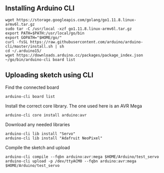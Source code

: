 ## Installing Arduino CLI
```
wget https://storage.googleapis.com/golang/go1.11.8.linux-armv6l.tar.gz
sudo tar -C /usr/local -xzf go1.11.8.linux-armv6l.tar.gz 
export PATH=$PATH:/usr/local/go/bin
export GOPATH="$HOME/go/"
curl -fsSL https://raw.githubusercontent.com/arduino/arduino-cli/master/install.sh | sh
cd ~/.arduino15/
wget https://downloads.arduino.cc/packages/package_index.json
~/go/bin/arduino-cli board list
```

## Uploading sketch using CLI
Find the connected board
``` 
arduino-cli board list
```

Install the correct core library. The one used here is an AVR Mega
``` 
arduino-cli core install arduino:avr
```

Download any needed libraries
``` 
arduino-cli lib install "Servo"
arduino-cli lib install "Adafruit NeoPixel"
```

Compile the sketch and upload
``` 
arduino-cli compile --fqbn arduino:avr:mega $HOME/Arduino/test_servo
arduino-cli upload -p /dev/ttyACM0 --fqbn arduino:avr:mega $HOME/Arduino/test_servo
```